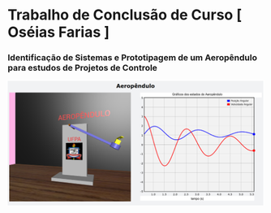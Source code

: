 # Trabalho de Conclusão de Curso [ Oséias Farias ]

### Identificação de Sistemas e Prototipagem de um Aeropêndulo para estudos de Projetos de Controle

<center>
  <img src="Modelagem_do_Sistema/Simulacoes/Aeropendulo_Python/simulacao.png"> 
<center/>


